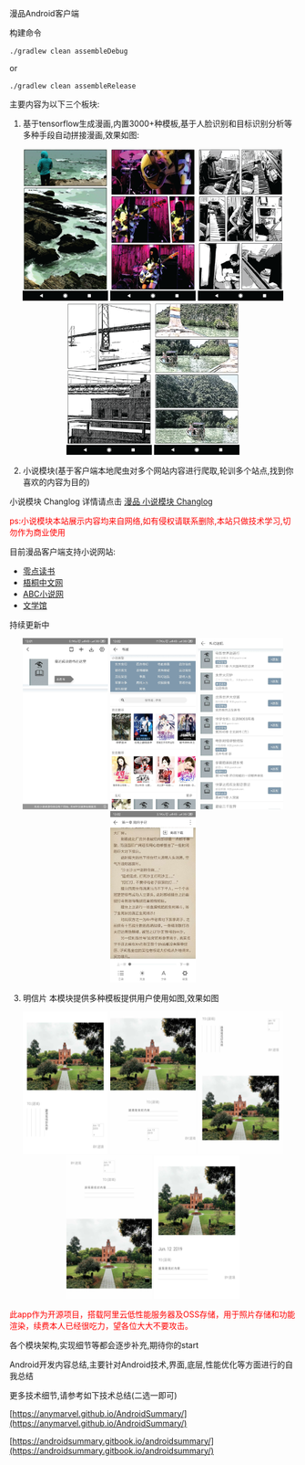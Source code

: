 漫品Android客户端

构建命令

```shell
./gradlew clean assembleDebug
```
or

```shell
./gradlew clean assembleRelease
```

主要内容为以下三个板块:

1. 基于tensorflow生成漫画,内置3000+种模板,基于人脸识别和目标识别分析等多种手段自动拼接漫画,效果如图:

<div align="center">
<img src="pictures/manhua.png" width="150"/> <img src="pictures/manhua_1.png" width="150"/> <img src="pictures/manhua_2.png" width="150"/> <img src="pictures/manhua_3.png" width="150"/> <img src="pictures/manhua_4.png" width="150"/>
</div>

2. 小说模块(基于客户端本地爬虫对多个网站内容进行爬取,轮训多个站点,找到你喜欢的内容为目的)

小说模块 Changlog 详情请点击 [漫品 小说模块 Changlog](Changlog/xiaoshuochanglog.md)

<font color=red>ps:小说模块本站展示内容均来自网络,如有侵权请联系删除,本站只做技术学习,切勿作为商业使用</font>

目前漫品客户端支持小说网站:

- [零点读书](https://www.lingdiankanshu.co)
- [梧桐中文网](http://www.wzzw.la)
- [ABC小说网](https://www.yb3.cc)
- [文学馆](https://www.xwxguan.com)

持续更新中

<div align="center">
<img src="pictures/xiaoshuo_4.jpeg" width="150" height="300"/> <img src="pictures/xiaoshuo_3.jpeg" width="150" height="300"/> <img src="pictures/xiaoshuo_2.jpeg" width="150" height="300"/> <img src="pictures/xiaoshuo_1.jpeg" width="150" height="300"/>
</div>

3. 明信片 本模块提供多种模板提供用户使用如图,效果如图

<div align="center">
<img src="pictures/pic_template2.jpg" width="150" height="250"/> <img src="pictures/pic_template3.jpg" width="150" height="250"/> <img src="pictures/pic_template5.jpg" width="150" height="250"/> <img src="pictures/pic_template6.jpg" width="150" height="250"/> <img src="pictures/pic_template8.jpg" width="150" height="250"/>
</div>


<font color="red">此app作为开源项目，搭载阿里云低性能服务器及OSS存储，用于照片存储和功能渲染，续费本人已经很吃力，望各位大大不要攻击。</font>

各个模块架构,实现细节等都会逐步补充,期待你的start

Android开发内容总结,主要针对Android技术,界面,底层,性能优化等方面进行的自我总结

更多技术细节,请参考如下技术总结(二选一即可)

[https://anymarvel.github.io/AndroidSummary/](https://anymarvel.github.io/AndroidSummary/)

[https://androidsummary.gitbook.io/androidsummary/](https://androidsummary.gitbook.io/androidsummary/)
